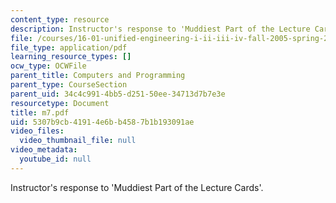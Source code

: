 ```yaml
---
content_type: resource
description: Instructor's response to 'Muddiest Part of the Lecture Cards'.
file: /courses/16-01-unified-engineering-i-ii-iii-iv-fall-2005-spring-2006/5307b9cb41914e6bb4587b1b193091ae_m7.pdf
file_type: application/pdf
learning_resource_types: []
ocw_type: OCWFile
parent_title: Computers and Programming
parent_type: CourseSection
parent_uid: 34c4c991-4bb5-d251-50ee-34713d7b7e3e
resourcetype: Document
title: m7.pdf
uid: 5307b9cb-4191-4e6b-b458-7b1b193091ae
video_files:
  video_thumbnail_file: null
video_metadata:
  youtube_id: null
---
```

Instructor's response to 'Muddiest Part of the Lecture Cards'.